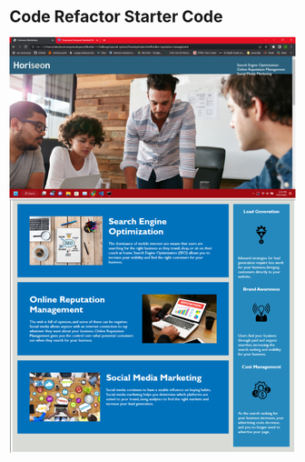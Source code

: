 # Code Refactor Starter Code
![Top Half of Page](Develop/assets/images/Screenshot%20(1).png)
![Bottom Half of Page](Develop/assets/images/Screenshot%202023-05-28%20155028.png)
